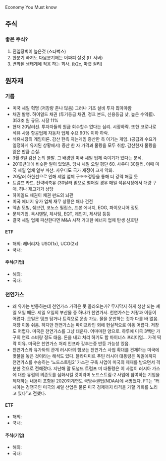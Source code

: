Economy You Must know

## 주식
### 좋은 주식?
1. 진입장벽이 높은것 (스타벅스)
2. 한분기 빠져도 다음분기에는 어짜피 살것 (IT 서버)
3. 변화된 생태계에 적응 하는 회사. (b2c, 마켓 컬리)


## 원자재
### 기름
- 미국 셰일 혁명 (저장량 존나 많음) 그러나 기초 설비 투자 많아야함
- 채권 발행. 하이일드 채권 (투기등급 채권, 정크 본드, 신용등급 낮, 높은 수익률). 353조 원 규모. 시장 11%
- 현재 20달러선. 투자자들의 원금 회수할수 없다는 심리. 시장하락. 또한 코로나로 석유 사용 항공업체 자동차 업체 수요 90% 이하 하락.
- 석유시장의 게임이론. 감산 한측 지는게임 증산한 측 이기는 게임. (공급과 수요가 일정하게 유지된 상황에서) 증산 한 자 가격과 물량을 모두 취함. 감산한자 물량을 잃은 만큼 손실.
- 3월 6일 감산 논의 불발. 그 배경엔 미국 셰일 업체 죽이기가 있다는 분석.
- 2010년대에 비슷한 일이 있었음. 당시 셰일 오일 평단 60. 사우디 30달러. 이때 미국 셰일 업체 일부 파산. 사우디도 국가 재정이 크게 악화.
- 20달러 하한선으로 인해 셰일 업체 구조조정등을 통해 더 강력 해질 듯
- 트럼프 카드. 전략비축유 (30달러 밑으로 떨어질 경우 매일 석유시장에서 대량 구매. 허나 재고가가 상당
- 하이일드 채권이 채권 펀드의 뇌관
- 미국 에너지 유가 업체 재무 상황은 꽤나 건전
- 엑손 모빌, 쉐브런, 코노스 필립스, 드본 에너지, EOG, 파이오니어 정도
- 문제기업. 옥시덴탈, 체사팅, EQT, 레인지, 체사팅 등등
- 결국 셰일 업체 파산한다면 M&A 시작 거대한 에너지 업체 탄생 신호탄
#### ETF
- 해외: 레버리지: USO(1x), UCO(2x)
- 국내:
#### 주식(기업)
- 해외:
- 국내:

### 천연가스
- 왜 유가는 반등하는데 천연가스 가격은 못 올라오는가?
무지막지 하게 생산 되는 셰일 오일 때문. 셰일 오일의 부산물 중 하나가 천연가서. 천연가스는 저좡과 이동이 어렵다. 오일은 탱크 담거나 트럭으로 운송 가능. 물을 운반하는 것과 다를 바 없음. 저장 이동 쉬움. 하지만 천연가스는 파이프라인 외에 현실적으로 이동 어렵다. 저장도 어렵다. 미국은 천연가스를 그냥 태운다. 어마마한 양으로. 하루에 미국 3백만 가구의 연료 소비량 정도 태움. 돈을 내고 처리 하기도 함 마이너스 프리미엄... 가격 떡락 이유. 미국은 천연가스 처리 인프라 갖추는중 반등 가능성 있음.
- 천연가스와 유가와의 관계
러시아의 행보는 천연가스 사업 확대를 견제하는 미국에 맞불을 놓은 것이라는 해석도 있다. 블라디미르 푸틴 러시아 대통령은 독일에까지 천연가스를 수송하는 ‘노드스트림2’ 가스관 구축 사업이 미국의 제재를 받으면서 격분한 것으로 전해졌다. 지난해 말 도널드 트럼프 미 대통령은 이 사업이 러시아 가스에 대한 유럽의 의존도를 심화시킬 것이라며 노드스트림-2 사업에 참여하는 기업을 제재하는 내용이 포함된 2020회계연도 국방수권법(NDAA)에 서명했다. FT는 “러시아는 경쟁국인 미국의 셰일 산업은 물론 미국 경제까지 타격을 가할 기회를 노리고 있다”고 전했다.
#### ETF
- 해외:
- 국내:
#### 주식(기업)
- 해외:
- 국내:
